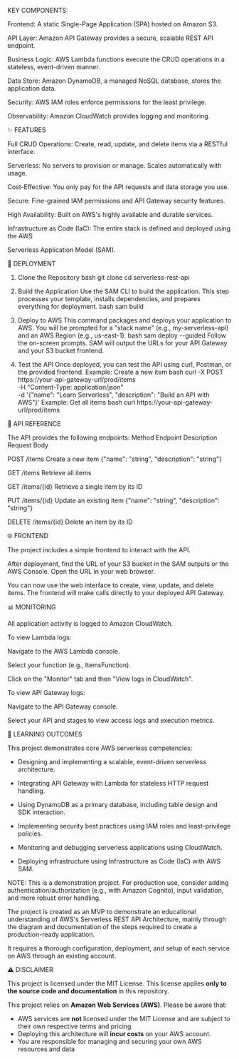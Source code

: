 KEY COMPONENTS:

Frontend: A static Single-Page Application (SPA) hosted on Amazon S3.

API Layer: Amazon API Gateway provides a secure, scalable REST API endpoint.

Business Logic: AWS Lambda functions execute the CRUD operations in a stateless, event-driven manner.

Data Store: Amazon DynamoDB, a managed NoSQL database, stores the application data.

Security: AWS IAM roles enforce permissions for the least privilege.

Observability: Amazon CloudWatch provides logging and monitoring.

✨ FEATURES

Full CRUD Operations: Create, read, update, and delete items via a RESTful interface.

Serverless: No servers to provision or manage. Scales automatically with usage.

Cost-Effective: You only pay for the API requests and data storage you use.

Secure: Fine-grained IAM permissions and API Gateway security features.

High Availability: Built on AWS's highly available and durable services.

Infrastructure as Code (IaC): The entire stack is defined and deployed using the AWS 

Serverless Application Model (SAM).

🚀 DEPLOYMENT

1. Clone the Repository
bash
git clone <your-repo-url>
cd serverless-rest-api

3. Build the Application
Use the SAM CLI to build the application. This step processes your template, installs dependencies, and prepares everything for deployment.
bash
sam build

4. Deploy to AWS
This command packages and deploys your application to AWS. You will be prompted for a "stack name" (e.g., my-serverless-api) and an AWS Region (e.g., us-east-1).
bash
sam deploy --guided
Follow the on-screen prompts. SAM will output the URLs for your API Gateway and your S3 bucket frontend.

6. Test the API
Once deployed, you can test the API using curl, Postman, or the provided frontend.
Example: Create a new item
bash
curl -X POST https://your-api-gateway-url/prod/items \
  -H "Content-Type: application/json" \
  -d '{"name": "Learn Serverless", "description": "Build an API with AWS"}'
Example: Get all items
bash
curl https://your-api-gateway-url/prod/items

📖 API REFERENCE

The API provides the following endpoints:
Method
Endpoint
Description
Request Body

POST
/items
Create a new item
{"name": "string", "description": "string"}

GET
/items
Retrieve all items

GET
/items/{id}
Retrieve a single item by its ID

PUT
/items/{id}
Update an existing item
{"name": "string", "description": "string"}

DELETE
/items/{id}
Delete an item by its ID


🌐 FRONTEND

The project includes a simple frontend to interact with the API.

After deployment, find the URL of your S3 bucket in the SAM outputs or the AWS Console.
Open the URL in your web browser.

You can now use the web interface to create, view, update, and delete items. The frontend will make calls directly to your deployed API Gateway.

📊 MONITORING

All application activity is logged to Amazon CloudWatch.

To view Lambda logs:

Navigate to the AWS Lambda console.

Select your function (e.g., ItemsFunction).

Click on the "Monitor" tab and then "View logs in CloudWatch".

To view API Gateway logs:

Navigate to the API Gateway console.

Select your API and stages to view access logs and execution metrics.

🎯 LEARNING OUTCOMES

This project demonstrates core AWS serverless competencies:

* Designing and implementing a scalable, event-driven serverless architecture.

* Integrating API Gateway with Lambda for stateless HTTP request handling.

* Using DynamoDB as a primary database, including table design and SDK interaction.

* Implementing security best practices using IAM roles and least-privilege policies.

* Monitoring and debugging serverless applications using CloudWatch.

* Deploying infrastructure using Infrastructure as Code (IaC) with AWS SAM.

NOTE: This is a demonstration project. For production use, consider adding authentication/authorization (e.g., with Amazon Cognito), input validation, and more robust error handling. 

The project is created as an MVP to demonstrate an educational understanding of AWS's Serverless REST API Architecture, mainly through the diagram and documentation of the steps required to create a production-ready application.

It requires a thorough configuration, deployment, and setup of each service on AWS through an existing account.

⚠️ DISCLAIMER

This project is licensed under the MIT License. This license applies **only to the source code and documentation** in this repository.

This project relies on **Amazon Web Services (AWS)**. Please be aware that:

*   AWS services are **not** licensed under the MIT License and are subject to their own respective terms and pricing.
*   Deploying this architecture will **incur costs** on your AWS account.
*   You are responsible for managing and securing your own AWS resources and data
